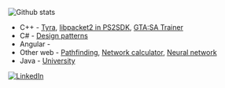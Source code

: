![Github stats](https://github-readme-stats.vercel.app/api?username=h4570&show_icons=true&theme=radical)  
- C++ - [Tyra](https://github.com/h4570/tyra), [libpacket2 in PS2SDK](https://github.com/ps2dev/ps2sdk/commit/f870e2d4127d3b06fe6acd19025aba9eaa254edc), [GTA:SA Trainer](https://github.com/h4570/gtasa-internal-trainer)  
- C# - [Design patterns](https://github.com/h4570/design-patterns)  
- Angular - 
- Other web - [Pathfinding](https://github.com/h4570/pathfinding), [Network calculator](https://github.com/h4570/network-calculator), [Neural network](https://github.com/h4570/p5-neural-network)  
- Java - [University](https://github.com/h4570/university)  
  
[![LinkedIn][linkedin-shield]][linkedin-url]  

[linkedin-shield]: https://img.shields.io/badge/-LinkedIn-black.svg?style=flat-square&logo=linkedin&colorB=555  
[linkedin-url]: https://linkedin.com/in/sandro-sobczyński-28820b15a/  
